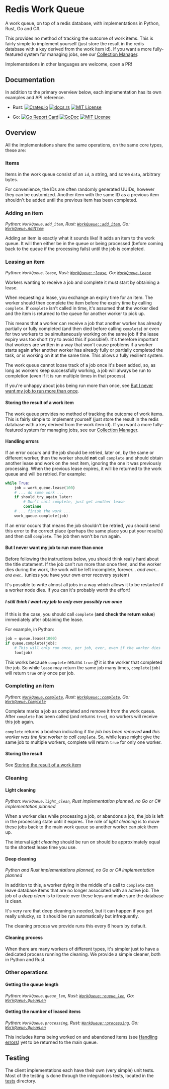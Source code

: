 # Redis Work Queue

A work queue, on top of a redis database, with implementations in Python, Rust, Go and C#.

This provides no method of tracking the outcome of work items. This is fairly simple to implement
yourself (just store the result in the redis database with a key derived from the work item id). If
you want a more fully-featured system for managing jobs, see our [Collection
Manager](https://github.com/MeVitae/redis-collection-manager).

Implementations in other languages are welcome, open a PR!

## Documentation

In addition to the primary overview below, each implementation has its own examples and API
reference.

- Rust: [![Crates.io](https://img.shields.io/crates/v/redis-work-queue)](https://crates.io/crates/redis-work-queue)
  [![docs.rs](https://img.shields.io/docsrs/redis-work-queue)](https://docs.rs/redis-work-queue)
  [![MIT License](https://img.shields.io/badge/license-MIT-blue.svg)](./LICENSE)

- Go: [![Go Report Card](https://goreportcard.com/badge/github.com/mevitae/redis-work-queue/go)](https://goreportcard.com/report/github.com/mevitae/redis-work-queue/go)
  [![GoDoc](https://pkg.go.dev/badge/github.com/mevitae-redis-work-queue/go)](https://pkg.go.dev/github.com/mevitae/redis-work-queue/go)
  [![MIT License](https://img.shields.io/badge/license-MIT-blue.svg)](./LICENSE)

## Overview

All the implementations share the same operations, on the same core types, these are:

### Items

Items in the work queue consist of an `id`, a string, and some `data`, arbitrary bytes.

For convenience, the IDs are often randomly generated UUIDs, however they can be customized.
Another item with the same ID as a previous item shouldn't be added until the previous item has been
completed.

### Adding an item

*Python: `WorkQueue.add_item`,
Rust: [`WorkQueue::add_item`](https://docs.rs/redis-work-queue/latest/redis_work_queue/struct.WorkQueue.html#method.add_item),
Go: [`WorkQueue.AddItem`](https://pkg.go.dev/github.com/mevitae/redis-work-queue/go#WorkQueue.AddItem)*

Adding an item is exactly what it sounds like! It adds an item to the work queue. It will then
either be in the queue or being processed (before coming back to the queue if the processing fails)
until the job is completed.

### Leasing an item

*Python: `WorkQueue.lease`,
Rust: [`WorkQueue::lease`](https://docs.rs/redis-work-queue/latest/redis_work_queue/struct.WorkQueue.html#method.lease),
Go: [`WorkQueue.Lease`](https://pkg.go.dev/github.com/mevitae/redis-work-queue/go#WorkQueue.Lease)*

Workers wanting to receive a job and complete it must start by obtaining a lease.

When requesting a lease, you exchange an expiry time for an item. The worker should then complete
the item before the expiry time by calling `complete`. If `complete` isn't called in time, it's
assumed that the worker died and the item is returned to the queue for another worker to pick up.

This means that a worker can receive a job that another worker has already partially or fully
completed (and then died before calling `complete`) or even for two workers to be simultaneously
working on the same job if the lease expiry was too short (try to avoid this if possible!). It's
therefore important that workers are written in a way that won't cause problems if a worker starts
again after another worker has already fully or partially completed the task, or is working on it at
the same time. This allows a fully resilient system.

The work queue cannot loose track of a job once it's been added, so, as long as workers keep
successfully working, a job will always be run to completion (even if it is run multiple times in
that process).

If you're unhappy about jobs being run more than once, see [But I never want my job to run more than
once](#).

#### Storing the result of a work item

The work queue provides no method of tracking the outcome of work items. This is fairly simple to
implement yourself (just store the result in the redis database with a key derived from the work
item id). If you want a more fully-featured system for managing jobs, see our [Collection
Manager](https://github.com/MeVitae/redis-collection-manager).

#### Handling errors

If an error occurs and the job should be retried, later on, by the same or different worker, then
the worker should **not** call `complete` and should obtain another lease and work on the next item,
ignoring the one it was previously processing. When the previous lease expires, it will be returned
to the work queue and will be retried. For example:

```python
while True:
    job = work_queue.lease(100)
    # ... do some work ...
    if should_try_again_later:
        # Don't call complete, just get another lease
        continue
    # ... finish the work ...
    work_queue.complete(job)
```

If an error occurs that means the job shouldn't be retried, you should send this error to the
correct place (perhaps the same place you put your results) and then call `complete`. The job then
won't be run again.

#### But I never want my job to run more than once

Before following the instructions below, you should think really hard about the title statement. If
the job can't run more than once then, and the worker dies during the work, the work will be left
incomplete, forever... *and ever...* <small>*and ever...*</small> (unless you have your own error
recovery system)

It's possible to write almost all jobs in a way which allows it to be restarted if a worker node
dies. If you can it's probably worth the effort!

##### I still think I want my job to only ever possibly run once

If this is the case, you should call `complete` (**and check the return value**) immediately
after obtaining the lease.

For example, in Python:
```python
job = queue.lease(1000)
if queue.complete(job):
    # This will only run once, per job, ever, even if the worker dies
    foo(job)
```

This works because `complete` returns `true` *iff* it is the worker that completed the job. So while
`lease` may return the same job many times, `complete(job)` will return `true` only once per job.

### Completing an item

*Python: [`WorkQueue.complete`](#), Rust: [`WorkQueue::complete`](#), Go: [`WorkQueue.Complete`](#)*

Complete marks a job as completed and remove it from the work queue. After `complete` has been called
(and returns `true`), no workers will receive this job again.

`complete` returns a boolean indicating if *the job has been removed* **and** *this worker was the
first worker to call `complete`*. So, while lease might give the same job to multiple workers,
complete will return `true` for only one worker.

#### Storing the result

See [Storing the result of a work item](#)

### Cleaning

#### Light cleaning

*Python: `WorkQueue.light_clean`, Rust implementation planned, no Go or C# implementation planned*

When a worker dies while processing a job, or abandons a job, the job is left in the processing
state until it expires. The role of *light cleaning* is to move these jobs back to the main work
queue so another worker can pick them up.

The interval *light cleaning* should be run on should be approximately equal to the shortest lease
time you use.

#### Deep cleaning

*Python and Rust implementations planned, no Go or C# implementation planned*

In addition to this, a worker dying in the middle of a call to `complete` can leave database items
that are no longer associated with an active job. The job of a *deep clean* is to iterate over these
keys and make sure the database is clean.

It's very rare that deep cleaning is needed, but it can happen if you get really unlucky, so it
should be run automatically but infrequently.

The cleaning process we provide runs this every 6 hours by default.

#### Cleaning process

When there are many workers of different types, it's simpler just to have a dedicated process
running the cleaning. We provide a simple cleaner, both in Python and Rust.

### Other operations

#### Getting the queue length

*Python: `WorkQueue.queue_len`,
Rust: [`WorkQueue::queue_len`](https://docs.rs/redis-work-queue/latest/redis_work_queue/struct.WorkQueue.html#method.queue_len),
Go: [`WorkQueue.QueueLen`](https://pkg.go.dev/github.com/mevitae/redis-work-queue/go#WorkQueue.QueueLen)*

#### Getting the number of leased items

*Python: `WorkQueue.processing`,
Rust: [`WorkQueue::processing`](https://docs.rs/redis-work-queue/latest/redis_work_queue/struct.WorkQueue.html#method.processing),
Go: [`WorkQueue.QueueLen`](https://pkg.go.dev/github.com/mevitae/redis-work-queue/go#WorkQueue.Processing)*

This includes items being worked on and abandoned items (see [Handling errors](#handling-errors)) yet to be
returned to the main queue.

## Testing

The client implementations each have their own (very simple) unit tests. Most of the testing is done
through the integrations tests, located in the [tests](./tests/) directory.
